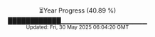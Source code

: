 <p align="center">
⏳Year Progress (40.89 %)<br>
████████████▁▁▁▁▁▁▁▁▁▁▁▁▁▁▁▁▁▁ <br>
<sub>Updated: Fri, 30 May 2025 06:04:20 GMT</sub>
</p>

